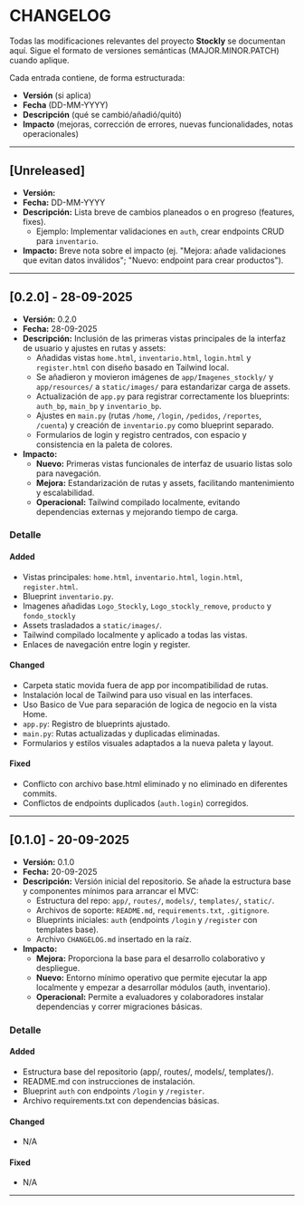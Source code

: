 # CHANGELOG

Todas las modificaciones relevantes del proyecto **Stockly** se documentan aquí.
Sigue el formato de versiones semánticas (MAJOR.MINOR.PATCH) cuando aplique.

Cada entrada contiene, de forma estructurada:
- **Versión** (si aplica)
- **Fecha** (DD-MM-YYYY)
- **Descripción** (qué se cambió/añadió/quitó)
- **Impacto** (mejoras, corrección de errores, nuevas funcionalidades, notas operacionales)

---

## [Unreleased]
- **Versión:**
- **Fecha:** DD-MM-YYYY
- **Descripción:** Lista breve de cambios planeados o en progreso (features, fixes).
  - Ejemplo: Implementar validaciones en `auth`, crear endpoints CRUD para `inventario`.
- **Impacto:** Breve nota sobre el impacto (ej. "Mejora: añade validaciones que evitan datos inválidos"; "Nuevo: endpoint para crear productos").

---

## [0.2.0] - 28-09-2025
- **Versión:** 0.2.0
- **Fecha:** 28-09-2025
- **Descripción:** Inclusión de las primeras vistas principales de la interfaz de usuario y ajustes en rutas y assets:
  - Añadidas vistas `home.html`, `inventario.html`, `login.html` y `register.html` con diseño basado en Tailwind local.
  - Se añadieron y movieron imágenes de `app/Imagenes_stockly/` y `app/resources/` a `static/images/` para estandarizar carga de assets.
  - Actualización de `app.py` para registrar correctamente los blueprints: `auth_bp`, `main_bp` y `inventario_bp`.
  - Ajustes en `main.py` (rutas `/home`, `/login`, `/pedidos`, `/reportes`, `/cuenta`) y creación de `inventario.py` como blueprint separado.
  - Formularios de login y registro centrados, con espacio y consistencia en la paleta de colores.
- **Impacto:** 
  - **Nuevo:** Primeras vistas funcionales de interfaz de usuario listas solo para navegación.
  - **Mejora:** Estandarización de rutas y assets, facilitando mantenimiento y escalabilidad.
  - **Operacional:** Tailwind compilado localmente, evitando dependencias externas y mejorando tiempo de carga.

### Detalle
#### Added
- Vistas principales: `home.html`, `inventario.html`, `login.html`, `register.html`.
- Blueprint `inventario.py`.
- Imagenes añadidas `Logo_Stockly`, `Logo_stockly_remove`, `producto` y `fondo_stockly`
- Assets trasladados a `static/images/`.
- Tailwind compilado localmente y aplicado a todas las vistas.
- Enlaces de navegación entre login y register.

#### Changed
- Carpeta static movida fuera de app por incompatibilidad de rutas.
- Instalación local de Tailwind para uso visual en las interfaces.
- Uso Basico de Vue para separación de logica de negocio en la vista Home.
- `app.py`: Registro de blueprints ajustado.
- `main.py`: Rutas actualizadas y duplicadas eliminadas.
- Formularios y estilos visuales adaptados a la nueva paleta y layout.

#### Fixed
- Conflicto con archivo base.html eliminado y no eliminado en diferentes commits.
- Conflictos de endpoints duplicados (`auth.login`) corregidos.

---

## [0.1.0] - 20-09-2025
- **Versión:** 0.1.0
- **Fecha:** 20-09-2025
- **Descripción:** Versión inicial del repositorio. Se añade la estructura base y componentes mínimos para arrancar el MVC:
  - Estructura del repo: `app/`, `routes/`, `models/`, `templates/`, `static/`.
  - Archivos de soporte: `README.md`, `requirements.txt`, `.gitignore`.
  - Blueprints iniciales: `auth` (endpoints `/login` y `/register` con templates base).
  - Archivo `CHANGELOG.md` insertado en la raíz.
- **Impacto:** 
  - **Mejora:** Proporciona la base para el desarrollo colaborativo y despliegue.  
  - **Nuevo:** Entorno mínimo operativo que permite ejecutar la app localmente y empezar a desarrollar módulos (auth, inventario).  
  - **Operacional:** Permite a evaluadores y colaboradores instalar dependencias y correr migraciones básicas.

### Detalle
#### Added
- Estructura base del repositorio (app/, routes/, models/, templates/).
- README.md con instrucciones de instalación.
- Blueprint `auth` con endpoints `/login` y `/register`.
- Archivo requirements.txt con dependencias básicas.

#### Changed
- N/A

#### Fixed
- N/A

---